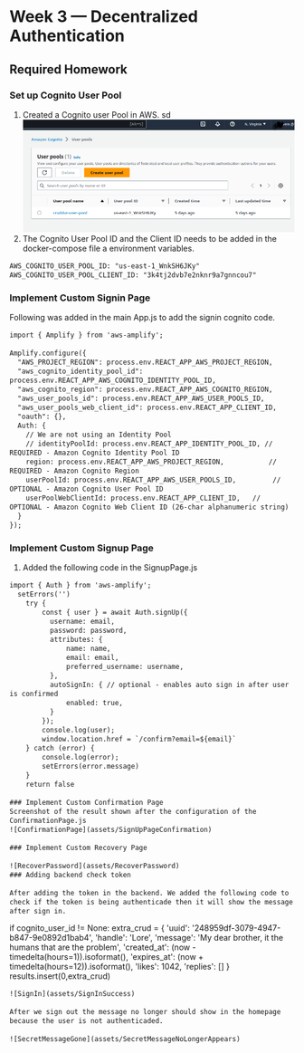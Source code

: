 # Week 3 — Decentralized Authentication

## Required Homework

### Set up Cognito User Pool
1. Created a Cognito user Pool in AWS.
sd
![CognitoUserPool](assets/UserPool.png)
2. The Cognito User Pool ID and the Client ID needs to be added in the docker-compose file a environment variables.

```
AWS_COGNITO_USER_POOL_ID: "us-east-1_WnkSH6JKy"
AWS_COGNITO_USER_POOL_CLIENT_ID: "3k4tj2dvb7e2nknr9a7gnncou7"
```
### Implement Custom Signin Page
Following was added in the main App.js to add the signin cognito code.
```
import { Amplify } from 'aws-amplify';

Amplify.configure({
  "AWS_PROJECT_REGION": process.env.REACT_APP_AWS_PROJECT_REGION,
  "aws_cognito_identity_pool_id": process.env.REACT_APP_AWS_COGNITO_IDENTITY_POOL_ID,
  "aws_cognito_region": process.env.REACT_APP_AWS_COGNITO_REGION,
  "aws_user_pools_id": process.env.REACT_APP_AWS_USER_POOLS_ID,
  "aws_user_pools_web_client_id": process.env.REACT_APP_CLIENT_ID,
  "oauth": {},
  Auth: {
    // We are not using an Identity Pool
    // identityPoolId: process.env.REACT_APP_IDENTITY_POOL_ID, // REQUIRED - Amazon Cognito Identity Pool ID
    region: process.env.REACT_APP_AWS_PROJECT_REGION,           // REQUIRED - Amazon Cognito Region
    userPoolId: process.env.REACT_APP_AWS_USER_POOLS_ID,         // OPTIONAL - Amazon Cognito User Pool ID
    userPoolWebClientId: process.env.REACT_APP_CLIENT_ID,   // OPTIONAL - Amazon Cognito Web Client ID (26-char alphanumeric string)
  }
});
```
### Implement Custom Signup Page
1. Added the following code in the SignupPage.js

```
import { Auth } from 'aws-amplify';
  setErrors('')
    try {
        const { user } = await Auth.signUp({
          username: email,
          password: password,
          attributes: {
              name: name,
              email: email,
              preferred_username: username,
          },
          autoSignIn: { // optional - enables auto sign in after user is confirmed
              enabled: true,
          }
        });
        console.log(user);
        window.location.href = `/confirm?email=${email}`
    } catch (error) {
        console.log(error);
        setErrors(error.message)
    }
    return false

### Implement Custom Confirmation Page
Screenshot of the result shown after the configuration of the ConfirmationPage.js 
![ConfirmationPage](assets/SignUpPageConfirmation)

### Implement Custom Recovery Page

![RecoverPassword](assets/RecoverPassword)
### Adding backend check token

After adding the token in the backend. We added the following code to check if the token is being authenticade then it will show the message after sign in.
```
 if cognito_user_id != None:
        extra_crud = {
          'uuid': '248959df-3079-4947-b847-9e0892d1bab4',
          'handle':  'Lore',
          'message': 'My dear brother, it the humans that are the problem',
          'created_at': (now - timedelta(hours=1)).isoformat(),
          'expires_at': (now + timedelta(hours=12)).isoformat(),
          'likes': 1042,
          'replies': []
        }
        results.insert(0,extra_crud)
 ```
![SignIn](assets/SignInSuccess)

After we sign out the message no longer should show in the homepage because the user is not authenticaded.

![SecretMessageGone](assets/SecretMessageNoLongerAppears)

